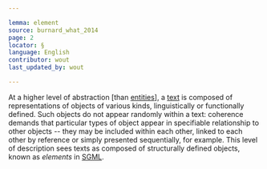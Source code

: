 ```yaml
---

lemma: element
source: burnard_what_2014
page: 2
locator: §
language: English
contributor: wout
last_updated_by: wout

---
```


At a higher level of abstraction [than [entities](entity.html)], a [text](text.html) is composed of representations of objects of various kinds, linguistically or functionally defined. Such objects do not appear randomly within a text: coherence demands that particular types of object appear in specifiable relationship to other objects -- they may be included within each other, linked to each other by reference or simply presented sequentially, for example. This level of description sees texts as composed of structurally defined objects, known as _elements_ in [SGML](SGML.html).
